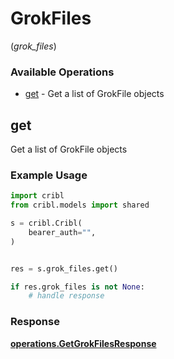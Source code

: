 # GrokFiles
(*grok_files*)

### Available Operations

* [get](#get) - Get a list of GrokFile objects

## get

Get a list of GrokFile objects

### Example Usage

```python
import cribl
from cribl.models import shared

s = cribl.Cribl(
    bearer_auth="",
)


res = s.grok_files.get()

if res.grok_files is not None:
    # handle response
```


### Response

**[operations.GetGrokFilesResponse](../../models/operations/getgrokfilesresponse.md)**

